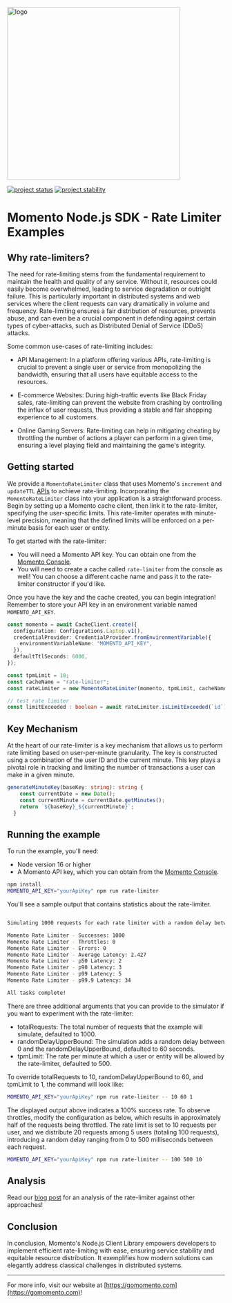 <img src="https://docs.momentohq.com/img/momento-logo-forest.svg" alt="logo" width="400"/>

[![project status](https://momentohq.github.io/standards-and-practices/badges/project-status-incubating.svg)](https://github.com/momentohq/standards-and-practices/blob/main/docs/momento-on-github.md)
[![project stability](https://momentohq.github.io/standards-and-practices/badges/project-stability-beta.svg)](https://github.com/momentohq/standards-and-practices/blob/main/docs/momento-on-github.md)


# Momento Node.js SDK - Rate Limiter Examples

## Why rate-limiters?

The need for rate-limiting stems from the fundamental requirement to maintain the health and quality of any service. Without it, resources could easily become overwhelmed, leading to service degradation or outright failure. This is particularly important in distributed systems and web services where the client requests can vary dramatically in volume and frequency. Rate-limiting ensures a fair distribution of resources, prevents abuse, and can even be a crucial component in defending against certain types of cyber-attacks, such as Distributed Denial of Service (DDoS) attacks.

Some common use-cases of rate-limiting includes:

- API Management: In a platform offering various APIs, rate-limiting is crucial to prevent a single user or service from monopolizing the bandwidth, ensuring that all users have equitable access to the resources.

- E-commerce Websites: During high-traffic events like Black Friday sales, rate-limiting can prevent the website from crashing by controlling the influx of user requests, thus providing a stable and fair shopping experience to all customers.

- Online Gaming Servers: Rate-limiting can help in mitigating cheating by throttling the number of actions a player can perform in a given time, ensuring a level playing field and maintaining the game's integrity.

## Getting started

We provide a `MomentoRateLimiter` class that uses Momento's `increment` and `updateTTL` [APIs](https://docs.momentohq.com/cache/develop/api-reference) to achieve rate-limiting.
Incorporating the `MomentoRateLimiter` class into your application is a straightforward process. Begin by setting up a Momento cache client, then link it to the rate-limiter, specifying the user-specific limits. This rate-limiter operates with minute-level precision, meaning that the defined limits will be enforced on a per-minute basis for each user or entity.

To get started with the rate-limiter:

- You will need a Momento API key. You can obtain one from the [Momento Console](https://console.gomomento.com).
- You will need to create a cache called `rate-limiter` from the console as well! You can choose a different cache name and pass it to the rate-limiter constructor if you'd like.

Once you have the key and the cache created, you can begin integration! Remember to store your API key in an environment variable named `MOMENTO_API_KEY`.

```typescript
const momento = await CacheClient.create({
  configuration: Configurations.Laptop.v1(),
  credentialProvider: CredentialProvider.fromEnvironmentVariable({
    environmentVariableName: "MOMENTO_API_KEY",
  }),
  defaultTtlSeconds: 6000,
});

const tpmLimit = 10;
const cacheName = "rate-limiter";
const rateLimiter = new MomentoRateLimiter(momento, tpmLimit, cacheName);

// test rate limiter
const limitExceeded : boolean = await rateLimiter.isLimitExceeded(`id`);
```

## Key Mechanism

At the heart of our rate-limiter is a key mechanism that allows us to perform rate limiting based on user-per-minute granularity. The key is constructed using a combination of the user ID and the current minute. This key plays a pivotal role in tracking and limiting the number of transactions a user can make in a given minute.

```typescript
generateMinuteKey(baseKey: string): string {
    const currentDate = new Date();
    const currentMinute = currentDate.getMinutes();
    return `${baseKey}_${currentMinute}`;
  }
```

## Running the example

To run the example, you'll need:

- Node version 16 or higher
- A Momento API key, which you can obtain from the [Momento Console](https://console.gomomento.com).

```bash
npm install
MOMENTO_API_KEY="yourApiKey" npm run rate-limiter
```

You'll see a sample output that contains statistics about the rate-limiter.

```bash

Simulating 1000 requests for each rate limiter with a random delay between requests upto a max of 60000 milliseconds.

Momento Rate Limiter - Successes: 1000
Momento Rate Limiter - Throttles: 0
Momento Rate Limiter - Errors: 0
Momento Rate Limiter - Average Latency: 2.427
Momento Rate Limiter - p50 Latency: 2
Momento Rate Limiter - p90 Latency: 3
Momento Rate Limiter - p99 Latency: 5
Momento Rate Limiter - p99.9 Latency: 34

All tasks complete!

```

There are three additional arguments that you can provide to the simulator if you want to experiment with the rate-limiter:

- totalRequests: The total number of requests that the example will simulate, defaulted to 1000.
- randomDelayUpperBound: The simulation adds a random delay between 0 and the randomDelayUpperBound, defaulted to 60 seconds.
- tpmLimit: The rate per minute at which a user or entity will be allowed by the rate-limiter, defaulted to 500.

To override totalRequests to 10, randomDelayUpperBound to 60, and tpmLimit to 1, the command will look like:

```bash
MOMENTO_API_KEY="yourApiKey" npm run rate-limiter -- 10 60 1
```

The displayed output above indicates a 100% success rate. To observe throttles, modify the configuration as below, which results in approximately half of the requests being throttled. The rate limit is set to 10 requests per user, and we distribute 20 requests among 5 users (totaling 100 requests), introducing a random delay ranging from 0 to 500 milliseconds between each request.

```bash
MOMENTO_API_KEY="yourApiKey" npm run rate-limiter -- 100 500 10
```

## Analysis

Read our [blog post](https://www.gomomento.com/blog/did-you-say-you-want-a-distributed-rate-limiter) for an analysis of the rate-limiter against other approaches!

## Conclusion

In conclusion, Momento's Node.js Client Library empowers developers to implement efficient rate-limiting with ease, ensuring service stability and equitable resource distribution. It exemplifies how modern solutions can elegantly address classical challenges in distributed systems.

----------------------------------------------------------------------------------------
For more info, visit our website at [https://gomomento.com](https://gomomento.com)!
